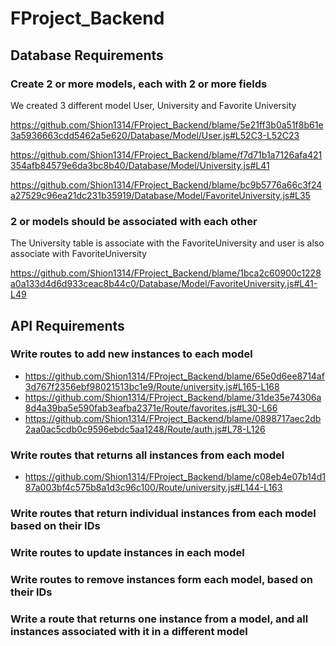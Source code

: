 # FProject_Backend

## Database Requirements
### Create 2 or more models, each with 2 or more fields
>
We created 3 different model User, University and Favorite University
>
https://github.com/Shion1314/FProject_Backend/blame/5e21ff3b0a51f8b61e3a5936663cdd5462a5e620/Database/Model/User.js#L52C3-L52C23
>
https://github.com/Shion1314/FProject_Backend/blame/f7d71b1a7126afa421354afb84579e6da3bc8b40/Database/Model/University.js#L41
>
https://github.com/Shion1314/FProject_Backend/blame/bc9b5776a66c3f24a27529c96ea21dc231b35919/Database/Model/FavoriteUniversity.js#L35

### 2 or models should be associated with each other
>
The University table is associate with the FavoriteUniversity and user is also associate with FavoriteUniversity
>
https://github.com/Shion1314/FProject_Backend/blame/1bca2c60900c1228a0a133d4d6d933ceac8b44c0/Database/Model/FavoriteUniversity.js#L41-L49
>
>
## API Requirements

### Write routes to add new instances to each model
>
* https://github.com/Shion1314/FProject_Backend/blame/65e0d6ee8714af3d767f2356ebf98021513bc1e9/Route/university.js#L165-L168
* https://github.com/Shion1314/FProject_Backend/blame/31de35e74306a8d4a39ba5e590fab3eafba2371e/Route/favorites.js#L30-L66
* https://github.com/Shion1314/FProject_Backend/blame/0898717aec2db2aa0ac5cdb0c9596ebdc5aa1248/Route/auth.js#L78-L126
  
### Write routes that returns all instances from each model
* https://github.com/Shion1314/FProject_Backend/blame/c08eb4e07b14d187a003bf4c575b8a1d3c96c100/Route/university.js#L144-L163

### Write routes that return individual instances from each model based on their IDs

### Write routes to update instances in each model

### Write routes to remove instances form each model, based on their IDs

### Write a route that returns one instance from a model, and all instances associated with it in a different model

